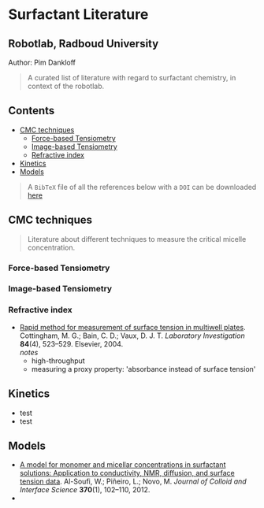 # Surfactant Literature <!-- omit from toc -->
## Robotlab, Radboud University <!-- omit from toc -->
Author: Pim Dankloff
> A curated list of literature with regard to surfactant chemistry, in context of the robotlab.

## Contents <!-- omit from toc -->
- [CMC techniques](#cmc-techniques)
  - [Force-based Tensiometry](#force-based-tensiometry)
  - [Image-based Tensiometry](#image-based-tensiometry)
  - [Refractive index](#refractive-index)
- [Kinetics](#kinetics)
- [Models](#models)


> A `BibTeX` file of all the references below with a `DOI` can be downloaded [here](references_surfactants.bib)


## CMC techniques
> Literature about different techniques to measure the critical micelle concentration.
### Force-based Tensiometry
### Image-based Tensiometry

### Refractive index
- [Rapid method for measurement of surface tension in multiwell plates](https://www.sciencedirect.com/science/article/pii/S0023683722022413). Cottingham, M. G.; Bain, C. D.; Vaux, D. J. T. *Laboratory Investigation* **84**(4), 523–529. Elsevier, 2004.  
  *notes*
    - high-throughput
    - measuring a proxy property: 'absorbance instead of surface tension'


## Kinetics
- test
- test

## Models
- [A model for monomer and micellar concentrations in surfactant solutions: Application to conductivity, NMR, diffusion, and surface tension data](https://www.sciencedirect.com/science/article/pii/S0021979711015268). Al-Soufi, W.; Piñeiro, L.; Novo, M. *Journal of Colloid and Interface Science* **370**(1), 102–110, 2012.
- 